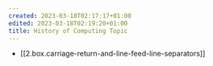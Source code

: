 ```yaml
---
created: 2023-03-18T02:17:17+01:00
edited: 2023-03-18T02:19:20+01:00
title: History of Computing Topic
---
```


- [[2.box.carriage-return-and-line-feed-line-separators]]
